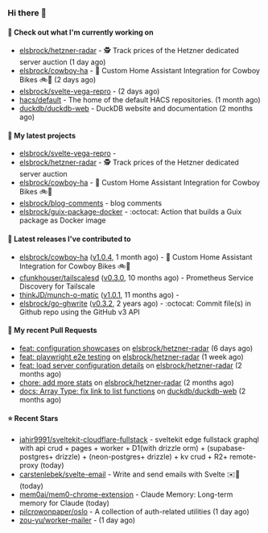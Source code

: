 ### Hi there 👋

#### 👷 Check out what I'm currently working on

- [elsbrock/hetzner-radar](https://github.com/elsbrock/hetzner-radar) - :detective: Track prices of the Hetzner dedicated server auction (1 day ago)
- [elsbrock/cowboy-ha](https://github.com/elsbrock/cowboy-ha) - 🤠 Custom Home Assistant Integration for Cowboy Bikes 🚲💨 (2 days ago)
- [elsbrock/svelte-vega-repro](https://github.com/elsbrock/svelte-vega-repro) -  (2 days ago)
- [hacs/default](https://github.com/hacs/default) - The home of the default HACS repositories. (1 month ago)
- [duckdb/duckdb-web](https://github.com/duckdb/duckdb-web) - DuckDB website and documentation (2 months ago)

#### 🌱 My latest projects

- [elsbrock/svelte-vega-repro](https://github.com/elsbrock/svelte-vega-repro) - 
- [elsbrock/hetzner-radar](https://github.com/elsbrock/hetzner-radar) - :detective: Track prices of the Hetzner dedicated server auction
- [elsbrock/cowboy-ha](https://github.com/elsbrock/cowboy-ha) - 🤠 Custom Home Assistant Integration for Cowboy Bikes 🚲💨
- [elsbrock/blog-comments](https://github.com/elsbrock/blog-comments) - blog comments
- [elsbrock/guix-package-docker](https://github.com/elsbrock/guix-package-docker) - :octocat: Action that builds a Guix package as Docker image

#### 🔭 Latest releases I've contributed to

- [elsbrock/cowboy-ha](https://github.com/elsbrock/cowboy-ha) ([v1.0.4](https://github.com/elsbrock/cowboy-ha/releases/tag/v1.0.4), 1 month ago) - 🤠 Custom Home Assistant Integration for Cowboy Bikes 🚲💨
- [cfunkhouser/tailscalesd](https://github.com/cfunkhouser/tailscalesd) ([v0.3.0](https://github.com/cfunkhouser/tailscalesd/releases/tag/v0.3.0), 10 months ago) - Prometheus Service Discovery for Tailscale
- [thinkJD/munch-o-matic](https://github.com/thinkJD/munch-o-matic) ([v1.0.1](https://github.com/thinkJD/munch-o-matic/releases/tag/v1.0.1), 11 months ago) - 
- [elsbrock/go-ghwrite](https://github.com/elsbrock/go-ghwrite) ([v0.3.2](https://github.com/elsbrock/go-ghwrite/releases/tag/v0.3.2), 2 years ago) - :octocat: Commit file(s) in Github repo using the GitHub v3 API

#### 🔨 My recent Pull Requests

- [feat: configuration showcases](https://github.com/elsbrock/hetzner-radar/pull/57) on [elsbrock/hetzner-radar](https://github.com/elsbrock/hetzner-radar) (6 days ago)
- [feat: playwright e2e testing](https://github.com/elsbrock/hetzner-radar/pull/54) on [elsbrock/hetzner-radar](https://github.com/elsbrock/hetzner-radar) (1 week ago)
- [feat: load server configuration details](https://github.com/elsbrock/hetzner-radar/pull/13) on [elsbrock/hetzner-radar](https://github.com/elsbrock/hetzner-radar) (2 months ago)
- [chore: add more stats](https://github.com/elsbrock/hetzner-radar/pull/12) on [elsbrock/hetzner-radar](https://github.com/elsbrock/hetzner-radar) (2 months ago)
- [docs: Array Type: fix link to list functions](https://github.com/duckdb/duckdb-web/pull/3370) on [duckdb/duckdb-web](https://github.com/duckdb/duckdb-web) (2 months ago)

#### ⭐ Recent Stars

- [jahir9991/sveltekit-cloudflare-fullstack](https://github.com/jahir9991/sveltekit-cloudflare-fullstack) - sveltekit edge  fullstack graphql with  api  crud &#43; pages &#43; worker &#43; D1(with drizzle orm) &#43; (supabase-postgres&#43; drizzle) &#43;       (neon-postgres&#43; drizzle)   &#43;  kv  crud &#43; R2&#43;  remote-proxy (today)
- [carstenlebek/svelte-email](https://github.com/carstenlebek/svelte-email) - Write and send emails with Svelte ✉️🚀 (today)
- [mem0ai/mem0-chrome-extension](https://github.com/mem0ai/mem0-chrome-extension) - Claude Memory: Long-term memory for Claude (today)
- [pilcrowonpaper/oslo](https://github.com/pilcrowonpaper/oslo) - A collection of auth-related utilities (1 day ago)
- [zou-yu/worker-mailer](https://github.com/zou-yu/worker-mailer) -  (1 day ago)
